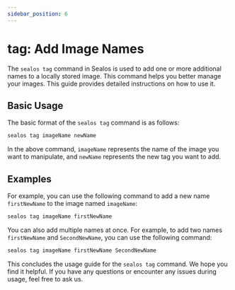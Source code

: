 ```yaml
---
sidebar_position: 6
---
```


# tag: Add Image Names

The `sealos tag` command in Sealos is used to add one or more additional names to a locally stored image. This command helps you better manage your images. This guide provides detailed instructions on how to use it.

## Basic Usage

The basic format of the `sealos tag` command is as follows:

```bash
sealos tag imageName newName
```

In the above command, `imageName` represents the name of the image you want to manipulate, and `newName` represents the new tag you want to add.

## Examples

For example, you can use the following command to add a new name `firstNewName` to the image named `imageName`:

```bash
sealos tag imageName firstNewName
```

You can also add multiple names at once. For example, to add two names `firstNewName` and `SecondNewName`, you can use the following command:

```bash
sealos tag imageName firstNewName SecondNewName
```

This concludes the usage guide for the `sealos tag` command. We hope you find it helpful. If you have any questions or encounter any issues during usage, feel free to ask us.
